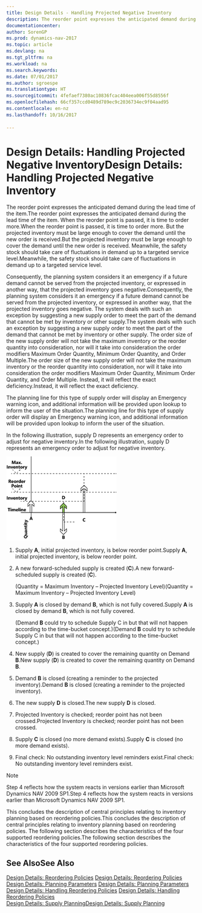 ```yaml
---
title: Design Details - Handling Projected Negative Inventory
description: The reorder point expresses the anticipated demand during the lead time of the item. When the reorder point is passed, it is time to order more. But the projected inventory must be large enough to cover the demand until the new order is received. Meanwhile, the safety stock should take care of fluctuations in demand up to a targeted service level.
documentationcenter: 
author: SorenGP
ms.prod: dynamics-nav-2017
ms.topic: article
ms.devlang: na
ms.tgt_pltfrm: na
ms.workload: na
ms.search.keywords: 
ms.date: 07/01/2017
ms.author: sgroespe
ms.translationtype: HT
ms.sourcegitcommit: 4fefaef7380ac10836fcac404eea006f55d8556f
ms.openlocfilehash: 66cf357ccd0489d789ec9c2036734ec9f04aad95
ms.contentlocale: en-nz
ms.lasthandoff: 10/16/2017

---
```

# <a name="design-details-handling-projected-negative-inventory"></a><span data-ttu-id="742fc-106">Design Details: Handling Projected Negative Inventory</span><span class="sxs-lookup"><span data-stu-id="742fc-106">Design Details: Handling Projected Negative Inventory</span></span>
<span data-ttu-id="742fc-107">The reorder point expresses the anticipated demand during the lead time of the item.</span><span class="sxs-lookup"><span data-stu-id="742fc-107">The reorder point expresses the anticipated demand during the lead time of the item.</span></span> <span data-ttu-id="742fc-108">When the reorder point is passed, it is time to order more.</span><span class="sxs-lookup"><span data-stu-id="742fc-108">When the reorder point is passed, it is time to order more.</span></span> <span data-ttu-id="742fc-109">But the projected inventory must be large enough to cover the demand until the new order is received.</span><span class="sxs-lookup"><span data-stu-id="742fc-109">But the projected inventory must be large enough to cover the demand until the new order is received.</span></span> <span data-ttu-id="742fc-110">Meanwhile, the safety stock should take care of fluctuations in demand up to a targeted service level.</span><span class="sxs-lookup"><span data-stu-id="742fc-110">Meanwhile, the safety stock should take care of fluctuations in demand up to a targeted service level.</span></span>  

 <span data-ttu-id="742fc-111">Consequently, the planning system considers it an emergency if a future demand cannot be served from the projected inventory, or expressed in another way, that the projected inventory goes negative.</span><span class="sxs-lookup"><span data-stu-id="742fc-111">Consequently, the planning system considers it an emergency if a future demand cannot be served from the projected inventory, or expressed in another way, that the projected inventory goes negative.</span></span> <span data-ttu-id="742fc-112">The system deals with such an exception by suggesting a new supply order to meet the part of the demand that cannot be met by inventory or other supply.</span><span class="sxs-lookup"><span data-stu-id="742fc-112">The system deals with such an exception by suggesting a new supply order to meet the part of the demand that cannot be met by inventory or other supply.</span></span> <span data-ttu-id="742fc-113">The order size of the new supply order will not take the maximum inventory or the reorder quantity into consideration, nor will it take into consideration the order modifiers Maximum Order Quantity, Minimum Order Quantity, and Order Multiple.</span><span class="sxs-lookup"><span data-stu-id="742fc-113">The order size of the new supply order will not take the maximum inventory or the reorder quantity into consideration, nor will it take into consideration the order modifiers Maximum Order Quantity, Minimum Order Quantity, and Order Multiple.</span></span> <span data-ttu-id="742fc-114">Instead, it will reflect the exact deficiency.</span><span class="sxs-lookup"><span data-stu-id="742fc-114">Instead, it will reflect the exact deficiency.</span></span>  

 <span data-ttu-id="742fc-115">The planning line for this type of supply order will display an Emergency warning icon, and additional information will be provided upon lookup to inform the user of the situation.</span><span class="sxs-lookup"><span data-stu-id="742fc-115">The planning line for this type of supply order will display an Emergency warning icon, and additional information will be provided upon lookup to inform the user of the situation.</span></span>  

 <span data-ttu-id="742fc-116">In the following illustration, supply D represents an emergency order to adjust for negative inventory.</span><span class="sxs-lookup"><span data-stu-id="742fc-116">In the following illustration, supply D represents an emergency order to adjust for negative inventory.</span></span>  

 ![](media/nav_app_supply_planning_2_negative_inventory.png "NAV_APP_supply_planning_2_negative_inventory")  

1.  <span data-ttu-id="742fc-117">Supply **A**, initial projected inventory, is below reorder point.</span><span class="sxs-lookup"><span data-stu-id="742fc-117">Supply **A**, initial projected inventory, is below reorder point.</span></span>  

2.  <span data-ttu-id="742fc-118">A new forward-scheduled supply is created (**C**).</span><span class="sxs-lookup"><span data-stu-id="742fc-118">A new forward-scheduled supply is created (**C**).</span></span>  

     <span data-ttu-id="742fc-119">(Quantity = Maximum Inventory – Projected Inventory Level)</span><span class="sxs-lookup"><span data-stu-id="742fc-119">(Quantity = Maximum Inventory – Projected Inventory Level)</span></span>  

3.  <span data-ttu-id="742fc-120">Supply **A** is closed by demand **B**, which is not fully covered.</span><span class="sxs-lookup"><span data-stu-id="742fc-120">Supply **A** is closed by demand **B**, which is not fully covered.</span></span>  

     <span data-ttu-id="742fc-121">(Demand **B** could try to schedule Supply C in but that will not happen according to the time-bucket concept.)</span><span class="sxs-lookup"><span data-stu-id="742fc-121">(Demand **B** could try to schedule Supply C in but that will not happen according to the time-bucket concept.)</span></span>  

4.  <span data-ttu-id="742fc-122">New supply (**D**) is created to cover the remaining quantity on Demand **B**.</span><span class="sxs-lookup"><span data-stu-id="742fc-122">New supply (**D**) is created to cover the remaining quantity on Demand **B**.</span></span>  

5.  <span data-ttu-id="742fc-123">Demand **B** is closed (creating a reminder to the projected inventory).</span><span class="sxs-lookup"><span data-stu-id="742fc-123">Demand **B** is closed (creating a reminder to the projected inventory).</span></span>  

6.  <span data-ttu-id="742fc-124">The new supply **D** is closed.</span><span class="sxs-lookup"><span data-stu-id="742fc-124">The new supply **D** is closed.</span></span>  

7.  <span data-ttu-id="742fc-125">Projected Inventory is checked; reorder point has not been crossed.</span><span class="sxs-lookup"><span data-stu-id="742fc-125">Projected Inventory is checked; reorder point has not been crossed.</span></span>  

8.  <span data-ttu-id="742fc-126">Supply **C** is closed (no more demand exists).</span><span class="sxs-lookup"><span data-stu-id="742fc-126">Supply **C** is closed (no more demand exists).</span></span>  

9. <span data-ttu-id="742fc-127">Final check: No outstanding inventory level reminders exist.</span><span class="sxs-lookup"><span data-stu-id="742fc-127">Final check: No outstanding inventory level reminders exist.</span></span>  

> [!NOTE]  
>  <span data-ttu-id="742fc-128">Step 4 reflects how the system reacts in versions earlier than Microsoft Dynamics NAV 2009 SP1.</span><span class="sxs-lookup"><span data-stu-id="742fc-128">Step 4 reflects how the system reacts in versions earlier than Microsoft Dynamics NAV 2009 SP1.</span></span>  

 <span data-ttu-id="742fc-129">This concludes the description of central principles relating to inventory planning based on reordering policies.</span><span class="sxs-lookup"><span data-stu-id="742fc-129">This concludes the description of central principles relating to inventory planning based on reordering policies.</span></span> <span data-ttu-id="742fc-130">The following section describes the characteristics of the four supported reordering policies.</span><span class="sxs-lookup"><span data-stu-id="742fc-130">The following section describes the characteristics of the four supported reordering policies.</span></span>  

## <a name="see-also"></a><span data-ttu-id="742fc-131">See Also</span><span class="sxs-lookup"><span data-stu-id="742fc-131">See Also</span></span>  
 <span data-ttu-id="742fc-132">[Design Details: Reordering Policies](design-details-reordering-policies.md) </span><span class="sxs-lookup"><span data-stu-id="742fc-132">[Design Details: Reordering Policies](design-details-reordering-policies.md) </span></span>  
 <span data-ttu-id="742fc-133">[Design Details: Planning Parameters](design-details-planning-parameters.md) </span><span class="sxs-lookup"><span data-stu-id="742fc-133">[Design Details: Planning Parameters](design-details-planning-parameters.md) </span></span>  
 <span data-ttu-id="742fc-134">[Design Details: Handling Reordering Policies](design-details-handling-reordering-policies.md) </span><span class="sxs-lookup"><span data-stu-id="742fc-134">[Design Details: Handling Reordering Policies](design-details-handling-reordering-policies.md) </span></span>  
 [<span data-ttu-id="742fc-135">Design Details: Supply Planning</span><span class="sxs-lookup"><span data-stu-id="742fc-135">Design Details: Supply Planning</span></span>](design-details-supply-planning.md)

